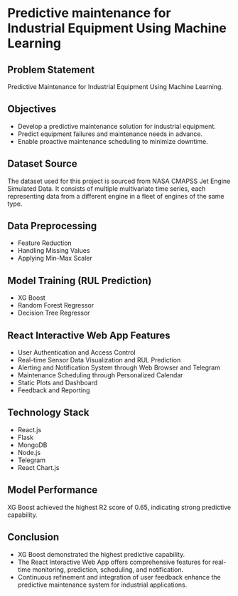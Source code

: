 # Predictive maintenance for Industrial Equipment Using Machine Learning
<!DOCTYPE html>
<html lang="en">
<head>
    <meta charset="UTF-8">
    <meta name="viewport" content="width=device-width, initial-scale=1.0">
</head>
<body>

<h2>Problem Statement</h2>
<p>Predictive Maintenance for Industrial Equipment Using Machine Learning.</p>

<h2>Objectives</h2>
<ul>
    <li>Develop a predictive maintenance solution for industrial equipment.</li>
    <li>Predict equipment failures and maintenance needs in advance.</li>
    <li>Enable proactive maintenance scheduling to minimize downtime.</li>
</ul>

<h2>Dataset Source</h2>
<p>The dataset used for this project is sourced from NASA CMAPSS Jet Engine Simulated Data. It consists of multiple multivariate time series, each representing data from a different engine in a fleet of engines of the same type.</p>

<h2>Data Preprocessing</h2>
<ul>
    <li>Feature Reduction</li>
    <li>Handling Missing Values</li>
    <li>Applying Min-Max Scaler</li>
</ul>

<h2>Model Training (RUL Prediction)</h2>
<ul>
    <li>XG Boost</li>
    <li>Random Forest Regressor</li>
    <li>Decision Tree Regressor</li>
</ul>

<h2>React Interactive Web App Features</h2>
<ul>
    <li>User Authentication and Access Control</li>
    <li>Real-time Sensor Data Visualization and RUL Prediction</li>
    <li>Alerting and Notification System through Web Browser and Telegram</li>
    <li>Maintenance Scheduling through Personalized Calendar</li>
    <li>Static Plots and Dashboard</li>
    <li>Feedback and Reporting</li>
</ul>

<h2>Technology Stack</h2>
<ul>
    <li>React.js</li>
    <li>Flask</li>
    <li>MongoDB</li>
    <li>Node.js</li>
    <li>Telegram</li>
    <li>React Chart.js</li>
</ul>

<h2>Model Performance</h2>
<p>XG Boost achieved the highest R2 score of 0.65, indicating strong predictive capability.</p>

<h2>Conclusion</h2>
<ul>
    <li>XG Boost demonstrated the highest predictive capability.</li>
    <li>The React Interactive Web App offers comprehensive features for real-time monitoring, prediction, scheduling, and notification.</li>
    <li>Continuous refinement and integration of user feedback enhance the predictive maintenance system for industrial applications.</li>
</ul>
</body>
</html>

